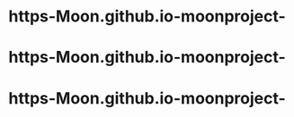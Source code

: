 # https-Moon.github.io-moonproject-
# https-Moon.github.io-moonproject-
# https-Moon.github.io-moonproject-
